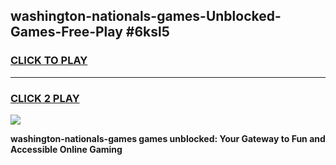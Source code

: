 
## washington-nationals-games-Unblocked-Games-Free-Play #6ksl5
<h3>
<a href="https://us.freeplayer.one?title=washington-nationals-games&ref=9M">CLICK TO PLAY</a></h3>
<hr>

<h3>
<a href="https://us.freeplayer.one?title=washington-nationals-games&ref=9M">CLICK 2 PLAY</a>
  
</h3>

<a href="https://us.freeplayer.one?title=washington-nationals-games&ref=9M"><img src="https://clearcache.store/games.png"></a>


**washington-nationals-games games unblocked: Your Gateway to Fun and Accessible Online Gaming**
